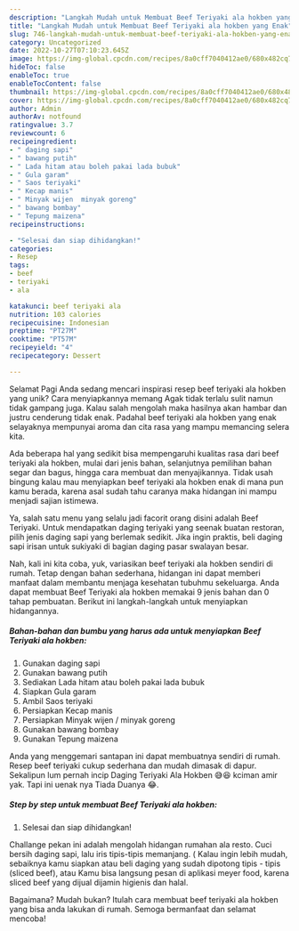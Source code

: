 ```yaml
---
description: "Langkah Mudah untuk Membuat Beef Teriyaki ala hokben yang Enak"
title: "Langkah Mudah untuk Membuat Beef Teriyaki ala hokben yang Enak"
slug: 746-langkah-mudah-untuk-membuat-beef-teriyaki-ala-hokben-yang-enak
category: Uncategorized
date: 2022-10-27T07:10:23.645Z
image: https://img-global.cpcdn.com/recipes/8a0cff7040412ae0/680x482cq70/beef-teriyaki-ala-hokben-foto-resep-utama.jpg
hideToc: false
enableToc: true
enableTocContent: false
thumbnail: https://img-global.cpcdn.com/recipes/8a0cff7040412ae0/680x482cq70/beef-teriyaki-ala-hokben-foto-resep-utama.jpg
cover: https://img-global.cpcdn.com/recipes/8a0cff7040412ae0/680x482cq70/beef-teriyaki-ala-hokben-foto-resep-utama.jpg
author: Admin
authorAv: notfound
ratingvalue: 3.7
reviewcount: 6
recipeingredient:
- " daging sapi"
- " bawang putih"
- " Lada hitam atau boleh pakai lada bubuk"
- " Gula garam"
- " Saos teriyaki"
- " Kecap manis"
- " Minyak wijen  minyak goreng"
- " bawang bombay"
- " Tepung maizena"
recipeinstructions:

- "Selesai dan siap dihidangkan!"
categories:
- Resep
tags:
- beef
- teriyaki
- ala

katakunci: beef teriyaki ala 
nutrition: 103 calories
recipecuisine: Indonesian
preptime: "PT27M"
cooktime: "PT57M"
recipeyield: "4"
recipecategory: Dessert

---
```



Selamat Pagi Anda sedang mencari inspirasi resep beef teriyaki ala hokben yang unik? Cara menyiapkannya memang Agak tidak terlalu sulit namun tidak gampang juga. Kalau salah mengolah maka hasilnya akan hambar dan justru cenderung tidak enak. Padahal beef teriyaki ala hokben yang enak selayaknya mempunyai aroma dan cita rasa yang mampu memancing selera kita.


Ada beberapa hal yang sedikit bisa mempengaruhi kualitas rasa dari beef teriyaki ala hokben, mulai dari jenis bahan, selanjutnya pemilihan bahan segar dan bagus, hingga cara membuat dan menyajikannya. Tidak usah bingung kalau mau menyiapkan beef teriyaki ala hokben enak di mana pun kamu berada, karena asal sudah tahu caranya maka hidangan ini mampu menjadi sajian istimewa.

Ya, salah satu menu yang selalu jadi facorit orang disini adalah Beef Teriyaki. Untuk mendapatkan daging teriyaki yang seenak buatan restoran, pilih jenis daging sapi yang berlemak sedikit. Jika ingin praktis, beli daging sapi irisan untuk sukiyaki di bagian daging pasar swalayan besar.


Nah, kali ini kita coba, yuk, variasikan beef teriyaki ala hokben sendiri di rumah. Tetap dengan bahan sederhana, hidangan ini dapat memberi manfaat dalam membantu menjaga kesehatan tubuhmu sekeluarga. Anda dapat membuat Beef Teriyaki ala hokben memakai 9 jenis bahan dan 0 tahap pembuatan. Berikut ini langkah-langkah untuk menyiapkan hidangannya.

<!--inarticleads1-->

##### Bahan-bahan dan bumbu yang harus ada untuk menyiapkan Beef Teriyaki ala hokben:

1. Gunakan  daging sapi
1. Gunakan  bawang putih
1. Sediakan  Lada hitam atau boleh pakai lada bubuk
1. Siapkan  Gula garam
1. Ambil  Saos teriyaki
1. Persiapkan  Kecap manis
1. Persiapkan  Minyak wijen / minyak goreng
1. Gunakan  bawang bombay
1. Gunakan  Tepung maizena


Anda yang menggemari santapan ini dapat membuatnya sendiri di rumah. Resep beef teriyaki cukup sederhana dan mudah dimasak di dapur. Sekalipun lum pernah incip Daging Teriyaki Ala Hokben 😅😆 kciman amir yak. Tapi ini uenak nya Tiada Duanya 😂. 

<!--inarticleads2-->

##### Step by step untuk membuat Beef Teriyaki ala hokben:


1. Selesai dan siap dihidangkan!

Challange pekan ini adalah mengolah hidangan rumahan ala resto. Cuci bersih daging sapi, lalu iris tipis-tipis memanjang. ( Kalau ingin lebih mudah, sebaiknya kamu siapkan atau beli daging yang sudah dipotong tipis - tipis (sliced beef), atau Kamu bisa langsung pesan di aplikasi meyer food, karena sliced beef yang dijual dijamin higienis dan halal. 

Bagaimana? Mudah bukan? Itulah cara membuat beef teriyaki ala hokben yang bisa anda lakukan di rumah. Semoga bermanfaat dan selamat mencoba!
